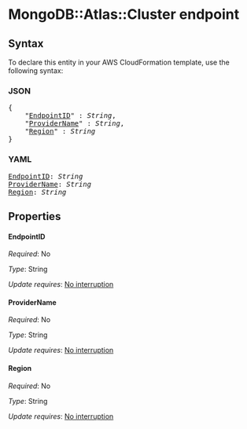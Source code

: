 # MongoDB::Atlas::Cluster endpoint

## Syntax

To declare this entity in your AWS CloudFormation template, use the following syntax:

### JSON

<pre>
{
    "<a href="#endpointid" title="EndpointID">EndpointID</a>" : <i>String</i>,
    "<a href="#providername" title="ProviderName">ProviderName</a>" : <i>String</i>,
    "<a href="#region" title="Region">Region</a>" : <i>String</i>
}
</pre>

### YAML

<pre>
<a href="#endpointid" title="EndpointID">EndpointID</a>: <i>String</i>
<a href="#providername" title="ProviderName">ProviderName</a>: <i>String</i>
<a href="#region" title="Region">Region</a>: <i>String</i>
</pre>

## Properties

#### EndpointID

_Required_: No

_Type_: String

_Update requires_: [No interruption](https://docs.aws.amazon.com/AWSCloudFormation/latest/UserGuide/using-cfn-updating-stacks-update-behaviors.html#update-no-interrupt)

#### ProviderName

_Required_: No

_Type_: String

_Update requires_: [No interruption](https://docs.aws.amazon.com/AWSCloudFormation/latest/UserGuide/using-cfn-updating-stacks-update-behaviors.html#update-no-interrupt)

#### Region

_Required_: No

_Type_: String

_Update requires_: [No interruption](https://docs.aws.amazon.com/AWSCloudFormation/latest/UserGuide/using-cfn-updating-stacks-update-behaviors.html#update-no-interrupt)

